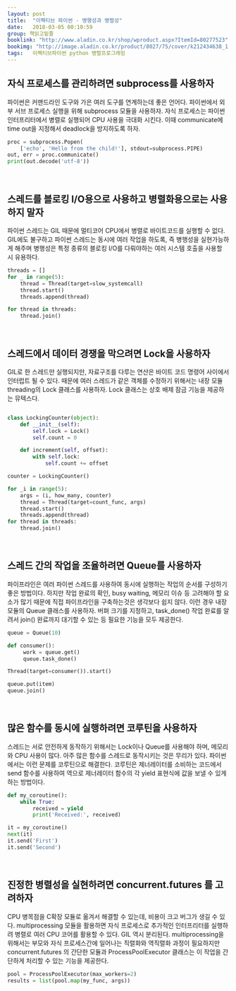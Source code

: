 ```yaml
---
layout: post
title:  "이펙티브 파이썬 - 병행성과 병렬성"
date:   2018-03-05 00:10:59
group: 책읽고밑줄
booklink: "http://www.aladin.co.kr/shop/wproduct.aspx?ItemId=80277523"
bookimg: "http://image.aladin.co.kr/product/8027/75/cover/k212434638_1.jpg"
tags:   이펙티브파이썬 python 병렬프로그래밍
---
```



## 자식 프로세스를 관리하려면 subprocess를 사용하자
파이썬은 커맨드라인 도구와 가은 여러 도구를 연계하는데 좋은 언어다. 파이썬에서 외부 서브 프로세스 실행을 위해 subprocess 모듈을 사용하자. 자식 프로세스는 파이썬 인터프리터에서 병렬로 실행되어 CPU 사용을 극대화 시킨다. 이때 communicate에 time out을 지정해서 deadlock을 방지하도록 하자. 
```python
proc = subprocess.Popen(
    ['echo', 'Hello from the child!'], stdout=subprocess.PIPE)
out, err = proc.communicate()
print(out.decode('utf-8'))
```

<br />

## 스레드를 블로킹 I/O용으로 사용하고 병렬화용으로는 사용하지 말자
파이썬 스레드는 GIL 때문에 멀티코어 CPU에서 병렬로 바이트코드를 실행할 수 없다. GIL에도 불구하고 파이썬 스레드는 동시에 여러 작업을 하도록, 즉 병행성을 실현가능하게 해주며 병행성은 특정 종류의 블로킹 I/O를 다뤄야하는 여러 시스템 호출을 사용할 시 유용하다. 
```python
threads = []
for _ in range(5):
    thread = Thread(target=slow_systemcall)
    thread.start()
    threads.append(thread)

for thread in threads:
    thread.join()
```


<br />

## 스레드에서 데이터 경쟁을 막으려면 Lock을 사용하자
GIL로 한 스레드만 실행되지만, 자료구조를 다루는 연산은 바이트 코드 명령어 사이에서 인터럽트 될 수 있다. 때문에 여러 스레드가 같은 객체를 수정하기 위해서는 내장 모듈 threading의 Lock 클래스를 사용하자. Lock 클래스는 상호 배제 잠금 기능을 제공하는 뮤텍스다. 
```python

class LockingCounter(object):
    def __init__(self):
        self.lock = Lock()
        self.count = 0

    def increment(self, offset):
        with self.lock:
            self.count += offset

counter = LockingCounter()

for _i in range(5):
    args = (i, how_many, counter)
    thread = Thread(target=count_func, args)
    thread.start()
    threads.append(thread)
for thread in threads:
    thread.join()
```


<br />

## 스레드 간의 작업을 조율하려면 Queue를 사용하자
파이프라인은 여러 파이썬 스레드를 사용하여 동시에 실행하는 작업의 순서를 구성하기 좋은 방법이다. 하지만 작업 완료의 확인, busy waiting, 메모리 이슈 등 고려해야 할 요소가 많기 때문에 직접 파이프라인을 구축하는것은 생각보다 쉽지 않다. 이런 경우 내장 모듈의 Queue 클래스를 사용하자. 버펴 크기를 지정하고, task_done() 작업 완료를 알려서 join() 완료까지 대기할 수 있는 등 필요한 기능을 모두 제공한다. 
```python
queue = Queue(10)

def consumer():
     work = queue.get()
     queue.task_done()

Thread(target=consumer()).start()

queue.put(item)
queue.join()
```


<br />

## 많은 함수를 동시에 실행하려면 코루틴을 사용하자
스레드는 서로 안전하게 동작하기 위해서는 Lock이나 Queue를 사용해야 하며, 메모리와 CPU 사용이 많다. 아주 많은 함수를 스레드로 동작시키는 것은 무리가 있다. 파이썬에서는 이런 문제를 코루틴으로 해결한다. 코루틴은 제너레이터를 소비하는 코드에서 send 함수를 사용하여 역으로 제너레이터 함수의 각 yield 표현식에 값을 보낼 수 있게 하는 방법이다. 
```python
def my_coroutine():
    while True:
        received = yield
        print('Received:', received)

it = my_coroutine()
next(it)
it.send('First')
it.send('Second')
```


<br />

## 진정한 병렬성을 실현하려면 concurrent.futures 를 고려하자
CPU 병목점을 C확장 모듈로 옮겨서 해결할 수 있는데, 비용이 크고 버그가 생길 수 있다. multiprocessing 모듈을 활용하면 자식 프로세스로 추가적인 인터프리터를 실행하려 병렬로 여러 CPU 코어를 활용할 수 있다. GIL 역시 분리된다.  multiprocessing을 위해서는 부모와 자식 프로세스간에 일어나는 직렬화와 역직렬화 과정이 필요하지만 concurrent.futures 의 간단한 모듈과 ProcessPoolExecutor 클래스는 이 작업을 간단하게 처리할 수 있는 기능을 제공한다. 
```python
pool = ProcessPoolExecutor(max_workers=2)
results = list(pool.map(my_func, args))
```

<br />
